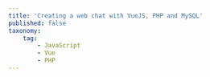 ```yaml
---
title: 'Creating a web chat with VueJS, PHP and MySQL'
published: false
taxonomy:
    tag:
        - JavaScript
        - Vue
        - PHP
---
```


